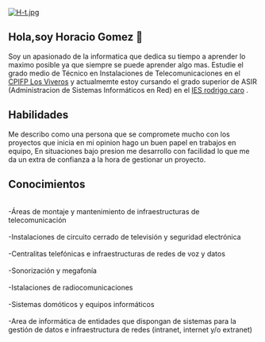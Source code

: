 [![H-t.jpg](https://i.postimg.cc/m2MdC77R/H-t.jpg)](https://postimg.cc/qzJXdhmZ)
## Hola,soy Horacio Gomez 👋
Soy un apasionado de la informatica que dedica su tiempo a aprender lo maximo posible ya que siempre se puede aprender algo mas.
Estudie el grado medio de Técnico en Instalaciones de Telecomunicaciones en el [CPIFP Los Viveros](https://cpifplosviveros.es/) y actualmemte estoy cursando el grado superior de ASIR (Administracion de Sistemas Informáticos en Red) en el [IES rodrigo caro](https://blogsaverroes.juntadeandalucia.es/iesrodrigocaro/)
.
## Habilidades
Me describo como una persona que se compromete mucho con los proyectos que inicia en mi opinion hago un buen papel en trabajos en equipo,
En situaciones bajo presion me desarrollo con facilidad lo que me da un extra de confianza a la hora de gestionar un proyecto.
## Conocimientos
<br>-Áreas de montaje y mantenimiento de infraestructuras de telecomunicación</br>
<br>-Instalaciones de circuito cerrado de televisión y seguridad electrónica</br>
<br>-Centralitas telefónicas e infraestructuras de redes de voz y datos</br>
<br>-Sonorización y megafonía </br>
<br>-Istalaciones de radiocomunicaciones</br>
<br>-Sistemas domóticos y equipos informáticos</br>
<br>-Area de informática de entidades que dispongan de sistemas para la gestión de datos e infraestructura de redes (intranet, internet y/o extranet)</br>




